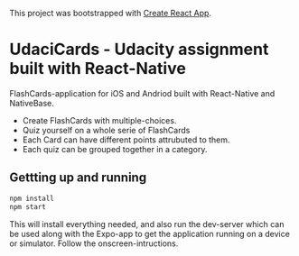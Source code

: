 This project was bootstrapped with [Create React App](https://github.com/facebookincubator/create-react-app).


# UdaciCards - Udacity assignment built with React-Native

FlashCards-application for iOS and Andriod built with React-Native and NativeBase.

- Create FlashCards with multiple-choices.
- Quiz yourself on a whole serie of FlashCards
- Each Card can have different points attrubuted to them.
- Each quiz can be grouped together in a category.

## Gettting up and running


```bash
npm install
npm start
```

This will install everything needed, and also run the dev-server which can be used along with the Expo-app to get the application running on a device or simulator. Follow the onscreen-intructions.
